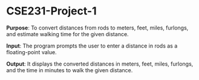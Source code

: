 # CSE231-Project-1
**Purpose**: To convert distances from rods to meters, feet, miles, furlongs, and estimate walking time for the given distance. 

**Input**: The program prompts the user to enter a distance in rods as a floating-point value. 

**Output**: It displays the converted distances in meters, feet, miles, furlongs, and the time in minutes to walk the given distance.
